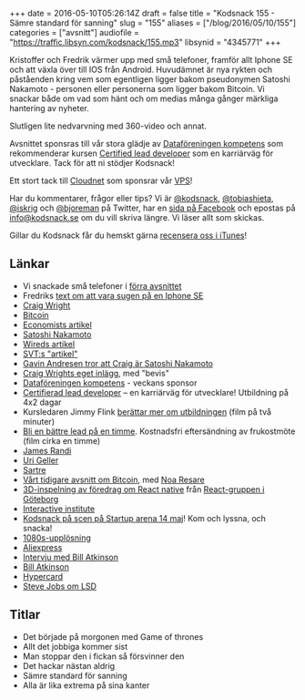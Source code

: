 +++
date = 2016-05-10T05:26:14Z
draft = false
title = "Kodsnack 155 - Sämre standard för sanning"
slug = "155"
aliases = ["/blog/2016/05/10/155"]
categories = ["avsnitt"]
audiofile = "https://traffic.libsyn.com/kodsnack/155.mp3"
libsynid = "4345771"
+++

Kristoffer och Fredrik värmer upp med små telefoner, framför allt Iphone SE och att växla över till IOS från Android. Huvudämnet är nya rykten och påståenden kring vem som egentligen ligger bakom pseudonymen Satoshi Nakamoto - personen eller personerna som ligger bakom Bitcoin. Vi snackar både om vad som hänt och om medias många gånger märkliga hantering av nyheter.

Slutligen lite nedvarvning med 360-video och annat.

Avsnittet sponsras till vår stora glädje av [Dataföreningen kompetens](http://www.dfkompetens.se/) som rekommenderar kursen [Certified lead developer](http://www.dfkompetens.se/lead) som en karriärväg för utvecklare. Tack för att ni stödjer Kodsnack!

Ett stort tack till [Cloudnet](http://www.cloudnet.se) som sponsrar vår [VPS](http://en.wikipedia.org/wiki/Virtual_private_server)!

Har du kommentarer, frågor eller tips? Vi är [@kodsnack](https://www.twitter.com/kodsnack), [@tobiashieta](https://www.twitter.com/tobiashieta), [@iskrig](https://www.twitter.com/iskrig) och [@bjoreman](https://www.twitter.com/bjoreman) på Twitter, har en [sida på Facebook](https://www.facebook.com/kodsnack) och epostas på [info@kodsnack.se](mailto:info@kodsnack.se) om du vill skriva längre. Vi läser allt som skickas.

Gillar du Kodsnack får du hemskt gärna [recensera oss i iTunes](http://itunes.apple.com/se/podcast/kodsnack/id561631498?l=en)!

## Länkar ##
* Vi snackade små telefoner i [förra avsnittet](https://kodsnack.se/154/)
* Fredriks [text om att vara sugen på en Iphone SE](http://bjoreman.com/thoughts/downsizing.html)
* [Craig Wright](https://en.wikipedia.org/wiki/Craig_Steven_Wright)
* [Bitcoin](https://en.wikipedia.org/wiki/Bitcoin)
* [Economists artikel](http://www.economist.com/news/briefings/21698061-craig-steven-wright-claims-be-satoshi-nakamoto-bitcoin)
* [Satoshi Nakamoto](https://en.wikipedia.org/wiki/Satoshi_Nakamoto)
* [Wireds artikel](https://www.wired.com/2015/12/new-clues-suggest-satoshi-suspect-craig-wright-may-be-a-hoaxer/)
* [SVT:s "artikel"](http://www.svt.se/nyheter/utrikes/efter-ar-av-spekulationer-han-ar-bitcoins-skapare)
* [Gavin Andresen tror att Craig är Satoshi Nakamoto](http://gavinandresen.ninja/satoshi)
* [Craig Wrights eget inlägg](http://www.drcraigwright.net/jean-paul-sartre-signing-significance/), med "bevis"
* [Dataföreningen kompetens](http://www.dfkompetens.se/) - veckans sponsor
* [Certifierad lead developer](http://www.dfkompetens.se/lead) – en karriärväg för utvecklare! Utbildning på 4x2 dagar
* Kursledaren Jimmy Flink [berättar mer om utbildningen](https://www.youtube.com/watch?v=4rHa75kLfJs) (film på två minuter)
* [Bli en bättre lead på en timme](http://www.dfkompetens.se/dfk-play/v/?id=185). Kostnadsfri eftersändning av frukostmöte (film cirka en timme)
* [James Randi](https://en.wikipedia.org/wiki/James_Randi)
* [Uri Geller](https://en.wikipedia.org/wiki/Uri_Geller)
* [Sartre](https://en.wikipedia.org/wiki/Jean-Paul_Sartre)
* [Vårt tidigare avsnitt om Bitcoin](https://kodsnack.se/42/), med [Noa Resare](https://www.twitter.com/blippie)
* [3D-inspelning av föredrag om React native](https://www.youtube.com/watch?v=g5PJEjlSSaQ) från [React-gruppen i Göteborg](http://www.meetup.com/ReactJS-Goteborg/)
* [Interactive institute](https://www.tii.se/)
* [Kodsnack på scen på Startup arena 14 maj](http://www.gbgtechweek.com/#startuparena)! Kom och lyssna, och snacka!
* [1080s-upplösning](https://www.reddit.com/r/youtube/comments/3x2qq1/can_someone_please_explain_what_the_resolution/)
* [Aliexpress](http://www.aliexpress.com/)
* [Intervju med Bill Atkinson](https://twit.tv/shows/triangulation/episodes/247)
* [Bill Atkinson](https://en.wikipedia.org/wiki/Bill_Atkinson)
* [Hypercard](https://en.wikipedia.org/wiki/HyperCard)
* [Steve Jobs om LSD](http://www.goodreads.com/quotes/542554-taking-lsd-was-a-profound-experience-one-of-the-most)

## Titlar ##
* Det började på morgonen med Game of thrones
* Allt det jobbiga kommer sist
* Man stoppar den i fickan så försvinner den
* Det hackar nästan aldrig
* Sämre standard för sanning
* Alla är lika extrema på sina kanter